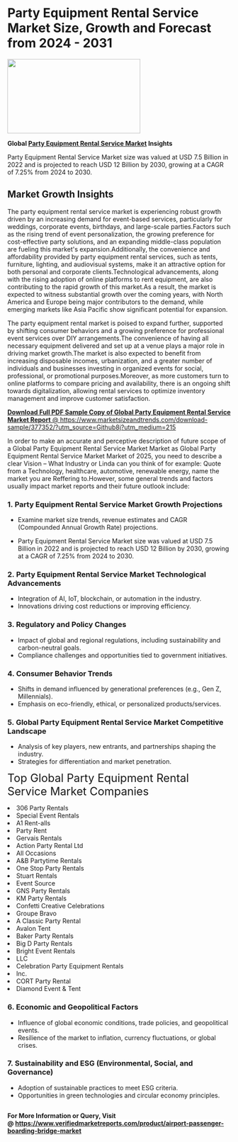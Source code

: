 <H1>Party Equipment Rental Service Market Size, Growth and Forecast from 2024 - 2031</H1><img class="aligncenter size-medium wp-image-584254" src="https://thirdeyenews.in/wp-content/uploads/2024/09/Global-Market-Research-300x168.jpeg" alt="" width="300" height="168" /><p><strong>Global&nbsp;<a href="https://www.marketsizeandtrends.com/download-sample/377352/?utm_source=Github8j?utm_medium=215">Party Equipment Rental Service Market</a> Insights</strong></p><p>Party Equipment Rental Service Market size was valued at USD 7.5 Billion in 2022 and is projected to reach USD 12 Billion by 2030, growing at a CAGR of 7.25% from 2024 to 2030.</p><p><h2>Market Growth Insights</h2> <p>The party equipment rental service market is experiencing robust growth driven by an increasing demand for event-based services, particularly for weddings, corporate events, birthdays, and large-scale parties.Factors such as the rising trend of event personalization, the growing preference for cost-effective party solutions, and an expanding middle-class population are fueling this market's expansion.Additionally, the convenience and affordability provided by party equipment rental services, such as tents, furniture, lighting, and audiovisual systems, make it an attractive option for both personal and corporate clients.Technological advancements, along with the rising adoption of online platforms to rent equipment, are also contributing to the rapid growth of this market.As a result, the market is expected to witness substantial growth over the coming years, with North America and Europe being major contributors to the demand, while emerging markets like Asia Pacific show significant potential for expansion.</p> <p><a href="sample-download-link"></a></p> <p>The party equipment rental market is poised to expand further, supported by shifting consumer behaviors and a growing preference for professional event services over DIY arrangements.The convenience of having all necessary equipment delivered and set up at a venue plays a major role in driving market growth.The market is also expected to benefit from increasing disposable incomes, urbanization, and a greater number of individuals and businesses investing in organized events for social, professional, or promotional purposes.Moreover, as more customers turn to online platforms to compare pricing and availability, there is an ongoing shift towards digitalization, allowing rental services to optimize inventory management and improve customer satisfaction.</p> <p><a href="more-info-link"></p><p><span class=""><strong>Download Full PDF Sample Copy of Global Party Equipment Rental Service Market Report</strong> @ <a href="https://www.marketsizeandtrends.com/download-sample/377352/?utm_source=Github8j?utm_medium=215" target="_blank">https://www.marketsizeandtrends.com/download-sample/377352/?utm_source=Github8j?utm_medium=215</a></span></p><p>In order to make an accurate and perceptive description of future scope of a Global&nbsp;Party Equipment Rental Service Market Market as Global&nbsp;Party Equipment Rental Service Market Market of 2025, you need to describe a clear Vision &ndash; What Industry or Linda can you think of for example: Quote from a Technology, healthcare, automotive, renewable energy, name the market you are Reffering to.However, some general trends and factors usually impact market reports and their future outlook include:</p><h3>1.&nbsp;<strong>Party Equipment Rental Service Market Growth Projections</strong></h3><ul><li>Examine market size trends, revenue estimates and CAGR (Compounded Annual Growth Rate) projections.</li><li><p>Party Equipment Rental Service Market size was valued at USD 7.5 Billion in 2022 and is projected to reach USD 12 Billion by 2030, growing at a CAGR of 7.25% from 2024 to 2030.</p></li></ul><h3>2.&nbsp;<strong>Party Equipment Rental Service Market Technological Advancements</strong></h3><ul><li>Integration of AI, IoT, blockchain, or automation in the industry.</li><li>Innovations driving cost reductions or improving efficiency.</li></ul><h3>3.&nbsp;<strong>Regulatory and Policy Changes</strong></h3><ul><li>Impact of global and regional regulations, including sustainability and carbon-neutral goals.</li><li>Compliance challenges and opportunities tied to government initiatives.</li></ul><h3>4.&nbsp;<strong>Consumer Behavior Trends</strong></h3><ul><li>Shifts in demand influenced by generational preferences (e.g., Gen Z, Millennials).</li><li>Emphasis on eco-friendly, ethical, or personalized products/services.</li></ul><h3>5.&nbsp;<strong>Global Party Equipment Rental Service Market Competitive Landscape</strong></h3><ul><li>Analysis of key players, new entrants, and partnerships shaping the industry.</li><li>Strategies for differentiation and market penetration.</li></ul><p data-pm-slice="1 1 []"><span style="color: inherit; font-family: inherit; font-size: 25px;">Top Global Party Equipment Rental Service Market Companies</span></p><div class="" data-test-id=""><p><li>306 Party Rentals</li><li> Special Event Rentals</li><li> A1 Rent-alls</li><li> Party Rent</li><li> Gervais Rentals</li><li> Action Party Rental Ltd</li><li> All Occasions</li><li> A&B Partytime Rentals</li><li> One Stop Party Rentals</li><li> Stuart Rentals</li><li> Event Source</li><li> GNS Party Rentals</li><li> KM Party Rentals</li><li> Confetti Creative Celebrations</li><li> Groupe Bravo</li><li> A Classic Party Rental</li><li> Avalon Tent</li><li> Baker Party Rentals</li><li> Big D Party Rentals</li><li> Bright Event Rentals</li><li> LLC</li><li> Celebration Party Equipment Rentals</li><li> Inc.</li><li> CORT Party Rental</li><li> Diamond Event & Tent</li></p></div><h3>6.&nbsp;<strong>Economic and Geopolitical Factors</strong></h3><ul><li>Influence of global economic conditions, trade policies, and geopolitical events.</li><li>Resilience of the market to inflation, currency fluctuations, or global crises.</li></ul><h3>7.&nbsp;<strong>Sustainability and ESG (Environmental, Social, and Governance)</strong></h3><ul><li>Adoption of sustainable practices to meet ESG criteria.</li><li>Opportunities in green technologies and circular economy principles.</li></ul><h2><strong style="font-size: 14px;">For More Information or Query, Visit @&nbsp;</strong><a style="background-color: #ffffff; font-size: 14px;" href="https://www.marketsizeandtrends.com/report/party-equipment-rental-service-market/" target="_blank">https://www.verifiedmarketreports.com/product/airport-passenger-boarding-bridge-market</a></h2>